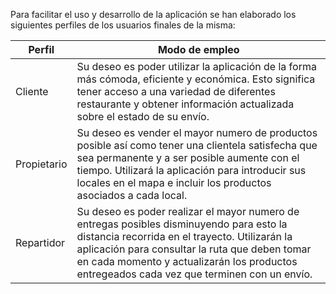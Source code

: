 Para facilitar el uso y desarrollo de la aplicación se han elaborado los siguientes perfiles de los usuarios finales de la misma:

| **Perfil**                            | **Modo de empleo**                                                                                                                                                                                                                               |
|------------------------------------------------|------------------------------------------------------------------------------------------------------------------------------------------------------------------------------------------------------------------------------------------------------------|
| Cliente		| Su deseo es poder utilizar la aplicación de la forma más cómoda, eficiente y económica. Esto significa tener acceso a una variedad de diferentes restaurante y obtener información actualizada sobre el estado de su envío.	|
| Propietario	| Su deseo es vender el mayor numero de productos posible así como tener una clientela satisfecha que sea permanente y a ser posible aumente con el tiempo.	Utilizará la aplicación para introducir sus locales en el mapa e incluir los productos asociados a cada local. |
| Repartidor	| Su deseo es poder realizar el mayor numero de entregas posibles disminuyendo para esto la distancia recorrida en el trayecto.	Utilizarán la aplicación para consultar la ruta que deben tomar en cada momento y actualizarán los productos entregeados cada vez que terminen con un envío. |
